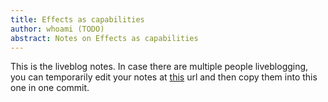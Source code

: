 ```yaml
---
title: Effects as capabilities
author: whoami (TODO)
abstract: Notes on Effects as capabilities
---
```


This is the liveblog notes.  In case there are multiple
people liveblogging, you can temporarily edit your notes
at [this](effects-as-capabilit/template.md) url and then copy them into this one in one
commit.

